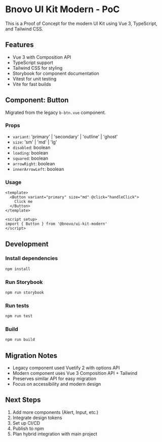 # Bnovo UI Kit Modern - PoC

This is a Proof of Concept for the modern UI Kit using Vue 3, TypeScript, and Tailwind CSS.

## Features

- Vue 3 with Composition API
- TypeScript support
- Tailwind CSS for styling
- Storybook for component documentation
- Vitest for unit testing
- Vite for fast builds

## Component: Button

Migrated from the legacy `b-btn.vue` component.

### Props

- `variant`: 'primary' | 'secondary' | 'outline' | 'ghost'
- `size`: 'sm' | 'md' | 'lg'
- `disabled`: boolean
- `loading`: boolean
- `squared`: boolean
- `arrowRight`: boolean
- `innerArrowLeft`: boolean

### Usage

```vue
<template>
  <Button variant="primary" size="md" @click="handleClick">
    Click me
  </Button>
</template>

<script setup>
import { Button } from '@bnovo/ui-kit-modern'
</script>
```

## Development

### Install dependencies
```bash
npm install
```

### Run Storybook
```bash
npm run storybook
```

### Run tests
```bash
npm run test
```

### Build
```bash
npm run build
```

## Migration Notes

- Legacy component used Vuetify 2 with options API
- Modern component uses Vue 3 Composition API + Tailwind
- Preserves similar API for easy migration
- Focus on accessibility and modern design

## Next Steps

1. Add more components (Alert, Input, etc.)
2. Integrate design tokens
3. Set up CI/CD
4. Publish to npm
5. Plan hybrid integration with main project
